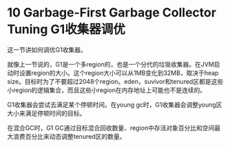 # 10 Garbage-First Garbage Collector Tuning G1收集器调优
这一节讲如何调优G1收集器。

就像上一节说的，G1是一个多region的，也是一个分代的垃圾收集器。在JVM启动时设置region的大小。这个region大小可以从1MB变化到32MB，取决于heap size。目标时为了不要超过2048个region。eden，suvivor和tenured区都是这些小region的逻辑集合，而且这些小region在内存地址上可能也不是连续的。

G1收集器会尝试去满足某个停顿时间。在young gc时，G1收集器会调整young区大小来满足停顿时间的目标。

在混合GC时，G1 GC通过目标混合回收数量、region中存活对象百分比和空间最大浪费百分比来动态调整tenured区的数量。



